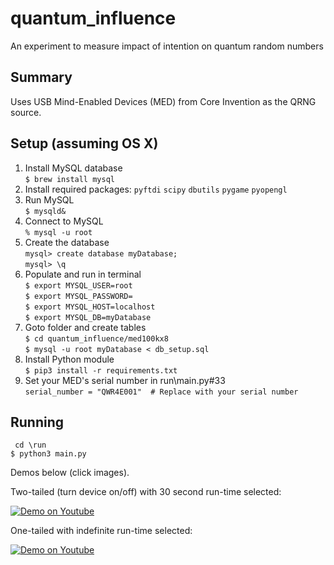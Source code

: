 # quantum_influence
An experiment to measure impact of intention on quantum random numbers

## Summary

Uses USB Mind-Enabled Devices (MED) from Core Invention as the QRNG source.

## Setup (assuming OS X)

1. Install MySQL database\
    ```$ brew install mysql```
1. Install required packages:
    ```pyftdi```
    ```scipy```
    ```dbutils```
    ```pygame```
    ```pyopengl```
1. Run MySQL\
    ```$ mysqld&```
1. Connect to MySQL\
    ```% mysql -u root```
1. Create the database\
    ```mysql> create database myDatabase;```\
    ```mysql> \q```
1. Populate and run in terminal\
    ```$ export MYSQL_USER=root```\
    ```$ export MYSQL_PASSWORD=```\
    ```$ export MYSQL_HOST=localhost```\
    ```$ export MYSQL_DB=myDatabase```
1. Goto folder and create tables\
    ```$ cd quantum_influence/med100kx8```\
    ```$ mysql -u root myDatabase < db_setup.sql```
1. Install Python module\
    ```$ pip3 install -r requirements.txt```
1. Set your MED's serial number in run\main.py#33\
    ```serial_number = "QWR4E001"  # Replace with your serial number```

## Running
``` cd \run```\
```$ python3 main.py```

Demos below (click images).

Two-tailed (turn device on/off) with 30 second run-time selected:

[![Demo on Youtube](https://i.ibb.co/z8pWwfC/screenshot1.png)](https://youtu.be/8FgY3Wmqm7Q)

One-tailed with indefinite run-time selected:

[![Demo on Youtube](https://i.ibb.co/12sFxLJ/screenshot2.png)](https://youtu.be/9u5S-hcTauI)